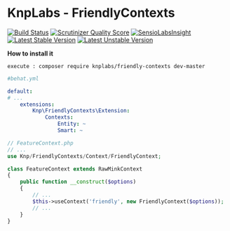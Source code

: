 KnpLabs - FriendlyContexts
================

[![Build Status](https://travis-ci.org/KnpLabs/FriendlyContexts.png?branch=master)](https://travis-ci.org/KnpLabs/FriendlyContexts)
[![Scrutinizer Quality Score](https://scrutinizer-ci.com/g/KnpLabs/FriendlyContexts/badges/quality-score.png?s=5292581c45ba61ea028dfb54c21c2ba50df604a2)](https://scrutinizer-ci.com/g/KnpLabs/FriendlyContexts/)
[![SensioLabsInsight](https://insight.sensiolabs.com/projects/5620dc28-b1bb-43b0-be73-5c032d363fd7/mini.png)](https://insight.sensiolabs.com/projects/5620dc28-b1bb-43b0-be73-5c032d363fd7)
[![Latest Stable Version](https://poser.pugx.org/knplabs/friendly-contexts/v/stable.png)](https://packagist.org/packages/knplabs/friendly-contexts)
[![Latest Unstable Version](https://poser.pugx.org/knplabs/friendly-contexts/v/unstable.png)](https://packagist.org/packages/knplabs/friendly-contexts)

**How to install it**
```
execute : composer require knplabs/friendly-contexts dev-master
```
```yaml
#behat.yml

default:
# ...
    extensions:
        Knp\FriendlyContexts\Extension: 
            Contexts:
                Entity: ~
                Smart: ~
```

```php
// FeatureContext.php
// ...
use Knp/FriendlyContexts/Context/FriendlyContext;

class FeatureContext extends RawMinkContext
{
    public function __construct($options)
    {
        // ...
        $this->useContext('friendly', new FriendlyContext($options));
        // ...
    }
}
```

